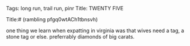 Tags: long run, trail run, pinr
Title: TWENTY FIVE
  
Title:# (rambling pfgq0wtACh1tbnsvh)  
  
one thing we learn when expatting in virginia was that wives need a tag, a stone tag or else. preferrably diamonds of big carats.